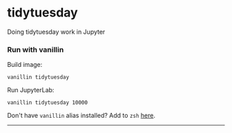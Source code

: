 # tidytuesday

Doing tidytuesday work in Jupyter

### Run with vanillin 

Build image:
```
vanillin tidytuesday
```

Run JupyterLab:
```
vanillin tidytuesday 10000
```

Don't have `vanillin` alias installed? Add to `zsh` [here](https://github.com/zachbogart/vanillin#vanillin).

***